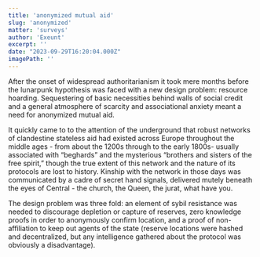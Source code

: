 ```yaml
---
title: 'anonymized mutual aid'
slug: 'anonymized'
matter: 'surveys'
author: 'Exeunt'
excerpt: ''
date: "2023-09-29T16:20:04.000Z"
imagePath: ''
---
```


After the onset of widespread authoritarianism it took mere months before the lunarpunk hypothesis was faced with a new design problem: resource hoarding. Sequestering of basic necessities behind walls of social credit and a general atmosphere of scarcity and associational anxiety meant a need for anonymized mutual aid. 

It quickly came to to the attention of the underground that robust networks of clandestine stateless aid had existed across Europe throughout the middle ages - from about the 1200s through to the early 1800s- usually associated with “beghards” and the mysterious “brothers and sisters of the free spirit,” though the true extent of this network and the nature of its protocols are lost to history. Kinship with the network in those days was communicated by a cadre of secret hand signals, delivered mutely beneath the eyes of Central - the church, the Queen, the jurat, what have you.

The design problem was three fold: an element of sybil resistance was needed to discourage depletion or capture of reserves, zero knowledge proofs in order to anonymously confirm location, and a proof of non-affiliation to keep out agents of the state (reserve locations were hashed and decentralized, but any intelligence gathered about the protocol was obviously a disadvantage).
